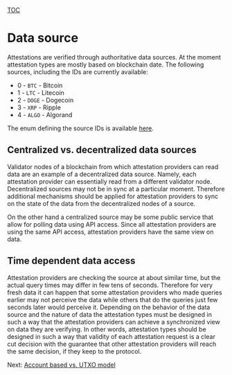 [TOC](../README.md)

# Data source

Attestations are verified through authoritative data sources. At the moment attestation types are mostly based on blockchain date. The following sources, including the IDs are currently available:

-  0 - `BTC` - Bitcoin
-  1 - `LTC` - Litecoin
-  2 - `DOGE` - Dogecoin
-  3 - `XRP` - Ripple
-  4 - `ALGO` - Algorand

The enum defining the source IDs is available [here](../lib/verification/sources/sources.ts).

## Centralized vs. decentralized data sources

Validator nodes of a blockchain from which attestation providers can read data are an example of a decentralized data source. Namely, each attestation provider can essentially read from a different validator node. Decentralized sources may not be in sync at a particular moment. Therefore additional mechanisms should be applied for attestation providers to sync on the state of the data from the decentralized nodes of a source.

On the other hand a centralized source may be some public service that allow for polling data using API access. Since all attestation providers are using the same API access, attestation providers have the same view on data.

## Time dependent data access

Attestation providers are checking the source at about similar time, but the actual query times may differ in few tens of seconds. Therefore for very fresh data it can happen that some attestation providers who made queries earlier may not perceive the data while others that do the queries just few seconds later would perceive it. Depending on the behavior of the data source and the nature of data the attestation types must be designed in such a way that the attestation providers can achieve a synchronized view on data they are verifying. In other words, attestation types should be designed in such a way that validity of each attestation request is a clear cut decision with the guarantee that other attestation providers will reach the same decision, if they keep to the protocol.

Next: [Account based vs. UTXO model](./account-based-vs-utxo-chains.md)
